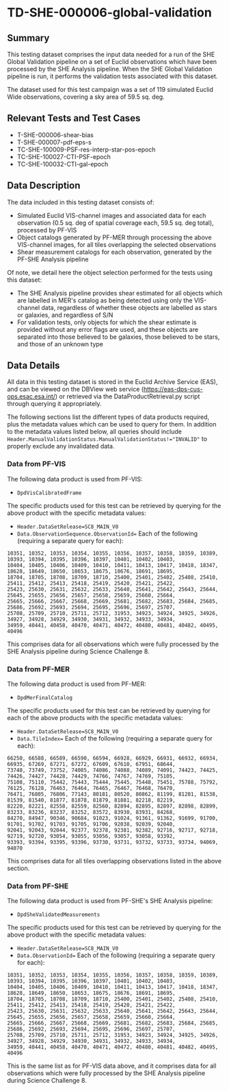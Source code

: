 # TD-SHE-000006-global-validation

## Summary

This testing dataset comprises the input data needed for a run of the SHE Global Validation pipeline on a set of Euclid observations which have been processed by the SHE Analysis pipeline. When the SHE Global Validation pipeline is run, it performs the validation tests associated with this dataset.

The dataset used for this test campaign was a set of 119 simulated Euclid Wide observations, covering a sky area of 59.5 sq. deg.

## Relevant Tests and Test Cases

* T-SHE-000006-shear-bias
* T-SHE-000007-pdf-eps-s
* TC-SHE-100009-PSF-res-interp-star-pos-epoch
* TC-SHE-100027-CTI-PSF-epoch
* TC-SHE-100032-CTI-gal-epoch

## Data Description

The data included in this testing dataset consists of:
* Simulated Euclid VIS-channel images and associated data for each observation (0.5 sq. deg of spatial coverage each, 59.5 sq. deg total), processed by PF-VIS
* Object catalogs generated by PF-MER through processing the above VIS-channel images, for all tiles overlapping the selected observations
* Shear measurement catalogs for each observation, generated by the PF-SHE Analysis pipeline

Of note, we detail here the object selection performed for the tests using this dataset:
* The SHE Analysis pipeline provides shear estimated for all objects which are labelled in MER's catalog as being detected using only the VIS-channel data, regardless of whether these objects are labelled as stars or galaxies, and regardless of S/N
* For validation tests, only objects for which the shear estimate is provided without any error flags are used, and these objects are separated into those believed to be galaxies, those believed to be stars, and those of an unknown type

## Data Details

All data in this testing dataset is stored in the Euclid Archive Service (EAS), and can be viewed on the DBView web service (https://eas-dps-cus-ops.esac.esa.int/) or retrieved via the DataProductRetrieval.py script through querying it appropriately.

The following sections list the different types of data products required, plus the metadata values which can be used to query for them. In addition to the metadata values listed below, all queries should include ``Header.ManualValidationStatus.ManualValidationStatus!="INVALID"`` to properly exclude any invalidated data.

### Data from PF-VIS

The following data product is used from PF-VIS:

* `DpdVisCalibratedFrame`

The specific products used for this test can be retrieved by querying for the above product with the specific metadata values:

* `Header.DataSetRelease=SC8_MAIN_V0`
* `Data.ObservationSequence.ObservationId=` Each of the following (requiring a separate query for each):

```
10351, 10352, 10353, 10354, 10355, 10356, 10357, 10358, 10359, 10389, 10393, 10394, 10395, 10396, 10397, 10401, 10402, 10403,
10404, 10405, 10406, 10409, 10410, 10411, 10413, 10417, 10418, 18347, 18628, 18649, 18650, 18653, 18675, 18676, 18691, 18695,
18704, 18705, 18708, 18709, 18710, 25400, 25401, 25402, 25408, 25410, 25411, 25412, 25413, 25418, 25419, 25420, 25421, 25422,
25423, 25630, 25631, 25632, 25633, 25640, 25641, 25642, 25643, 25644, 25645, 25655, 25656, 25657, 25658, 25659, 25660, 25664,
25665, 25666, 25667, 25668, 25669, 25681, 25682, 25683, 25684, 25685, 25686, 25692, 25693, 25694, 25695, 25696, 25697, 25707,
25708, 25709, 25710, 25711, 25712, 31953, 34923, 34924, 34925, 34926, 34927, 34928, 34929, 34930, 34931, 34932, 34933, 34934,
34959, 40441, 40458, 40470, 40471, 40472, 40480, 40481, 40482, 40495, 40496
```

This comprises data for all observations which were fully processed by the SHE Analysis pipeline during Science Challenge 8.


### Data from PF-MER

The following data product is used from PF-MER:

* `DpdMerFinalCatalog`

The specific products used for this test can be retrieved by querying for each of the above products with the specific metadata values:

* `Header.DataSetRelease=SC8_MAIN_V0`
* `Data.TileIndex=` Each of the following (requiring a separate query for each):

```
66250, 66588, 66589, 66590, 66594, 66928, 66929, 66931, 66932, 66934, 66935, 67269, 67271, 67272, 67609, 67610, 67951, 68644,
73748, 73749, 73752, 74085, 74086, 74088, 74089, 74091, 74423, 74425, 74426, 74427, 74428, 74429, 74766, 74767, 74769, 75105,
75108, 75110, 75442, 75443, 75444, 75445, 75448, 75451, 75788, 75792, 76125, 76128, 76463, 76464, 76465, 76467, 76468, 76470,
76471, 76805, 76806, 77143, 80181, 80520, 80862, 81199, 81201, 81538, 81539, 81540, 81877, 81878, 81879, 81881, 82218, 82219,
82220, 82221, 82558, 82559, 82560, 82894, 82895, 82897, 82898, 82899, 83233, 83236, 83237, 83252, 83572, 83930, 83931, 84268,
84270, 84947, 90346, 90684, 91023, 91024, 91361, 91362, 91699, 91700, 91701, 91702, 91703, 91705, 91706, 92038, 92039, 92040,
92041, 92043, 92044, 92377, 92378, 92381, 92382, 92716, 92717, 92718, 92719, 92720, 93054, 93055, 93056, 93057, 93058, 93392,
93393, 93394, 93395, 93396, 93730, 93731, 93732, 93733, 93734, 94069, 94070
```

This comprises data for all tiles overlapping observations listed in the above section.

### Data from PF-SHE

The following data product is used from PF-SHE's SHE Analysis pipeline:

* `DpdSheValidatedMeasurements`

The specific products used for this test can be retrieved by querying for the above product with the specific metadata values:

* `Header.DataSetRelease=SC8_MAIN_V0`
* `Data.ObservationId=` Each of the following (requiring a separate query for each):

```
10351, 10352, 10353, 10354, 10355, 10356, 10357, 10358, 10359, 10389, 10393, 10394, 10395, 10396, 10397, 10401, 10402, 10403,
10404, 10405, 10406, 10409, 10410, 10411, 10413, 10417, 10418, 18347, 18628, 18649, 18650, 18653, 18675, 18676, 18691, 18695,
18704, 18705, 18708, 18709, 18710, 25400, 25401, 25402, 25408, 25410, 25411, 25412, 25413, 25418, 25419, 25420, 25421, 25422,
25423, 25630, 25631, 25632, 25633, 25640, 25641, 25642, 25643, 25644, 25645, 25655, 25656, 25657, 25658, 25659, 25660, 25664,
25665, 25666, 25667, 25668, 25669, 25681, 25682, 25683, 25684, 25685, 25686, 25692, 25693, 25694, 25695, 25696, 25697, 25707,
25708, 25709, 25710, 25711, 25712, 31953, 34923, 34924, 34925, 34926, 34927, 34928, 34929, 34930, 34931, 34932, 34933, 34934,
34959, 40441, 40458, 40470, 40471, 40472, 40480, 40481, 40482, 40495, 40496
```

This is the same list as for PF-VIS data above, and it comprises data for all observations which were fully processed by the SHE Analysis pipeline during Science Challenge 8.
